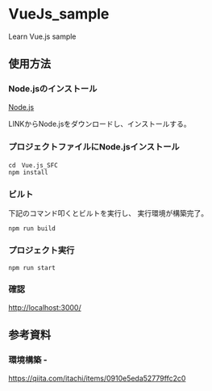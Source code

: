 # VueJs_sample
Learn Vue.js sample

## 使用方法
### Node.jsのインストール
[Node.js](https://nodejs.org/ja/)

LINKからNode.jsをダウンロードし、インストールする。

### プロジェクトファイルにNode.jsインストール
```
cd　Vue.js_SFC
npm install
```

### ビルト
下記のコマンド叩くとビルトを実行し、
実行環境が構築完了。
```
npm run build
```

### プロジェクト実行
```
npm run start
```

### 確認
[http://localhost:3000/](http://localhost:3000/)

## 参考資料

### 環境構築 -
https://qiita.com/itachi/items/0910e5eda52779ffc2c0
